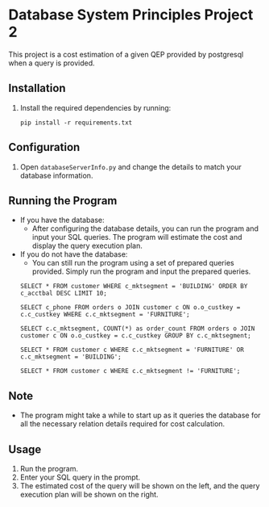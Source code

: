 # Database System Principles Project 2

This project is a cost estimation of a given QEP provided by postgresql when a query is provided.

## Installation

1. Install the required dependencies by running:
    ```
    pip install -r requirements.txt
    ```

## Configuration

1. Open `databaseServerInfo.py` and change the details to match your database information.

## Running the Program

- If you have the database:
  - After configuring the database details, you can run the program and input your SQL queries. The program will estimate the cost and display the query execution plan.
- If you do not have the database:
  - You can still run the program using a set of prepared queries provided. Simply run the program and input the prepared queries.
  ```
  SELECT * FROM customer WHERE c_mktsegment = 'BUILDING' ORDER BY c_acctbal DESC LIMIT 10;
  ```
  ```
  SELECT c_phone FROM orders o JOIN customer c ON o.o_custkey = c.c_custkey WHERE c.c_mktsegment = 'FURNITURE';
  ```
  ```
  SELECT c.c_mktsegment, COUNT(*) as order_count FROM orders o JOIN customer c ON o.o_custkey = c.c_custkey GROUP BY c.c_mktsegment;
  ```
  ```
  SELECT * FROM customer c WHERE c.c_mktsegment = 'FURNITURE' OR c.c_mktsegment = 'BUILDING';
  ```
  ```
  SELECT * FROM customer c WHERE c.c_mktsegment != 'FURNITURE';
  ```

## Note

- The program might take a while to start up as it queries the database for all the necessary relation details required for cost calculation.

## Usage

1. Run the program.
2. Enter your SQL query in the prompt.
3. The estimated cost of the query will be shown on the left, and the query execution plan will be shown on the right.


